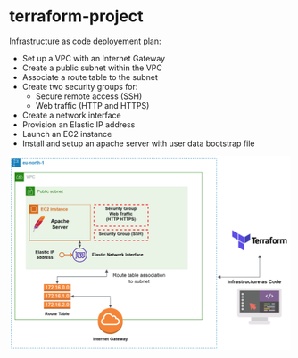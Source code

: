 # terraform-project

Infrastructure as code deployement plan:

- Set up a VPC with an Internet Gateway
- Create a public subnet within the VPC
- Associate a route table to the subnet
- Create two security groups for: 
    - Secure remote access (SSH) 
    - Web traffic (HTTP and HTTPS)  
- Create a network interface 
- Provision an Elastic IP address 
- Launch an EC2 instance 
- Install and setup an apache server with user data bootstrap file


![My Image](diagram.png)

